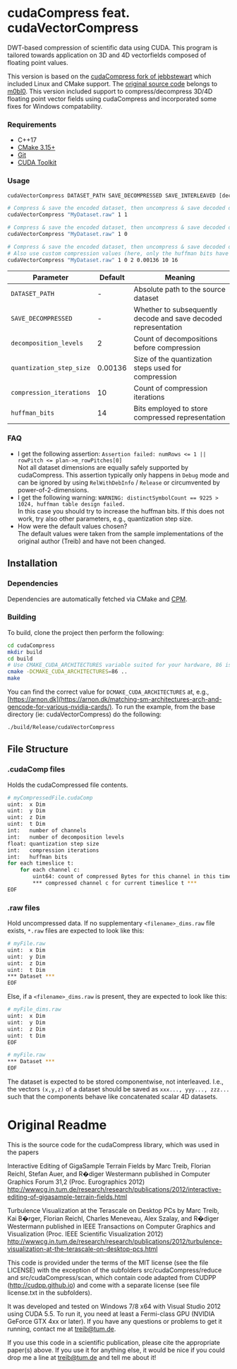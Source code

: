 # cudaCompress feat. cudaVectorCompress

DWT-based compression of scientific data using CUDA.
This program is tailored towards application on 3D and 4D vectorfields composed of floating point values.

This version is based on the [cudaCompress fork of jebbstewart](https://github.com/jebbstewart/cudaCompress) which included Linux and CMake support.
The [original source code](https://github.com/m0bl0/cudaCompress) belongs to [m0bl0](https://github.com/m0bl0).
This version included support to compress/decompress 3D/4D floating point vector fields using cudaCompress and incorporated some fixes for Windows compatability.

### Requirements

- C++17
- [CMake 3.15+](https://cmake.org/)
- [Git](https://git-scm.com/)
- [CUDA Toolkit](https://developer.nvidia.com/cuda-toolkit)

### Usage

```bash
cudaVectorCompress DATASET_PATH SAVE_DECOMPRESSED SAVE_INTERLEAVED [decomposition_levels (2)] [quantization_step_size (0.00136)] [compression_iterations (10)] [huffman_bits (14)]

# Compress & save the encoded dataset, then uncompress & save decoded dataset (interleaved)
cudaVectorCompress "MyDataset.raw" 1 1

# Compress & save the encoded dataset, then uncompress & save decoded dataset (not interleaved)
cudaVectorCompress "MyDataset.raw" 1 0

# Compress & save the encoded dataset, then uncompress & save decoded dataset (not interleaved)
# Also use custom compression values (here, only the huffman bits have been increased)
cudaVectorCompress "MyDataset.raw" 1 0 2 0.00136 10 16
```

| Parameter | Default | Meaning |
| --------- | ------- | ------- |
| `DATASET_PATH` | - | Absolute path to the source dataset |
| `SAVE_DECOMPRESSED` | - | Whether to subsequently decode and save decoded representation |
| `decomposition_levels` | 2 | Count of decompositions before compression |
| `quantization_step_size` | 0.00136 | Size of the quantization steps used for compression |
| `compression_iterations` | 10 | Count of compression iterations |
| `huffman_bits` | 14 | Bits employed to store compressed representation |

### FAQ

- I get the following assertion: `Assertion failed: numRows <= 1 || rowPitch <= plan->m_rowPitches[0]`  
    Not all dataset dimensions are equally safely supported by cudaCompress. This assertion typically only happens in `Debug` mode and can be ignored by using `RelWithDebInfo` / `Release` or circumvented by power-of-2-dimensions.
- I get the following warning: `WARNING: distinctSymbolCount == 9225 > 1024, huffman table design failed.`  
    In this case you should try to increase the huffman bits. If this does not work, try also other parameters, e.g., quantization step size.
- How were the default values chosen?  
    The default values were taken from the sample implementations of the original author (Treib) and have not been changed.

## Installation

### Dependencies

Dependencies are automatically fetched via CMake and [CPM](https://github.com/cpm-cmake/CPM.cmake).

### Building

To build, clone the project then perform the following:

```bash
cd cudaCompress
mkdir build
cd build
# Use CMAKE_CUDA_ARCHITECTURES variable suited for your hardware, 86 is suited for an RTX 3090
cmake -DCMAKE_CUDA_ARCHITECTURES=86 .. 
make
```

You can find the correct value for `DCMAKE_CUDA_ARCHITECTURES` at, e.g., [https://arnon.dk](https://arnon.dk/matching-sm-architectures-arch-and-gencode-for-various-nvidia-cards/).
To run the example, from the base directory (ie: cudaVectorCompress) do the following:

```bash
./build/Release/cudaVectorCompress
```

## File Structure

### .cudaComp files

Holds the cudaCompressed file contents.
```bash
# myCompressedFile.cudaComp
uint:  x Dim
uint:  y Dim
uint:  z Dim
uint:  t Dim
int:   number of channels
int:   number of decomposition levels
float: quantization step size
int:   compression iterations
int:   huffman bits
for each timeslice t:
    for each channel c:
        uint64: count of compressed Bytes for this channel in this timeslice
        *** compressed channel c for current timeslice t ***
EOF
```

### .raw files

Hold uncompressed data. If no supplementary `<filename>_dims.raw` file exists, `*.raw` files are expected to look like this:
```bash
# myFile.raw
uint:  x Dim
uint:  y Dim
uint:  z Dim
uint:  t Dim
*** Dataset ***
EOF
```

Else, if a `<filename>_dims.raw` is present, they are expected to look like this:
```bash
# myFile_dims.raw
uint:  x Dim
uint:  y Dim
uint:  z Dim
uint:  t Dim
EOF

# myFile.raw
*** Dataset ***
EOF
```

The dataset is expected to be stored componentwise, not interleaved.
I.e., the vectors `(x,y,z)` of a dataset should be saved as `xxx..., yyy..., zzz...` such that the components behave like concatenated scalar 4D datasets.

# Original Readme

This is the source code for the cudaCompress library, which was used in the papers

Interactive Editing of GigaSample Terrain Fields
by Marc Treib, Florian Reichl, Stefan Auer, and R�diger Westermann
published in Computer Graphics Forum 31,2 (Proc. Eurographics 2012)
http://wwwcg.in.tum.de/research/research/publications/2012/interactive-editing-of-gigasample-terrain-fields.html

Turbulence Visualization at the Terascale on Desktop PCs
by Marc Treib, Kai B�rger, Florian Reichl, Charles Meneveau, Alex Szalay, and R�diger Westermann
published in IEEE Transactions on Computer Graphics and Visualization (Proc. IEEE Scientific Visualization 2012)
http://wwwcg.in.tum.de/research/research/publications/2012/turbulence-visualization-at-the-terascale-on-desktop-pcs.html

This code is provided under the terms of the MIT license (see the file LICENSE) with the exception of the subfolders src/cudaCompress/reduce and src/cudaCompress/scan, which contain code adapted from CUDPP (http://cudpp.github.io) and come with a separate license (see file license.txt in the subfolders).

It was developed and tested on Windows 7/8 x64 with Visual Studio 2012 using CUDA 5.5.
To run it, you need at least a Fermi-class GPU (NVIDIA GeForce GTX 4xx or later).
If you have any questions or problems to get it running, contact me at treib@tum.de.

If you use this code in a scientific publication, please cite the appropriate paper(s) above.
If you use it for anything else, it would be nice if you could drop me a line at treib@tum.de and tell me about it!
